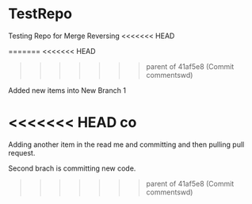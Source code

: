 # TestRepo
Testing Repo for Merge Reversing
<<<<<<< HEAD

=======
<<<<<<< HEAD
>>>>>>> parent of 41af5e8 (Commit commentswd)


Added new items into New Branch 1

<<<<<<< HEAD
co
=======



Adding another item in the read me and committing and then pulling  pull request.




Second brach is committing new code.
>>>>>>> parent of 41af5e8 (Commit commentswd)

